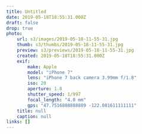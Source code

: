 ```yaml
---
title: Untitled
date: 2019-05-18T18:55:31.000Z
draft: false
drop: true
photo:
    url: s3/images/2019-05-18-11-55-31.jpg
    thumb: s3/thumbs/2019-05-18-11-55-31.jpg
    preview: s3/previews/2019-05-18-11-55-31.jpg
    created: 2019-05-18T18:55:31.000Z
    exif:
        make: Apple
        model: "iPhone 7"
        lens: "iPhone 7 back camera 3.99mm f/1.8"
        iso: 20
        aperture: 1.8
        shutter_speed: 1/997
        focal_length: "4.0 mm"
        gps: "47.7516888888889 -122.081611111111"
    title: null
    caption: null
links: []
---
```

